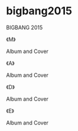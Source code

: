 # bigbang2015

BIGBANG 2015 

《M》

Album and Cover

《A》

Album and Cover

《D》

Album and Cover

《E》

Album and Cover

